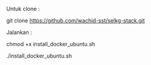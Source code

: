 Untuk clone :

git clone https://github.com/wachid-sst/selkg-stack.git

Jalankan :

chmod +x install_docker_ubuntu.sh

./install_docker_ubuntu.sh

